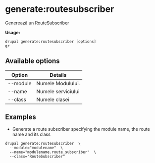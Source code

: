 # generate:routesubscriber
Generează un RouteSubscriber

**Usage:**
```
drupal generate:routesubscriber [options]
gr
```

## Available options
Option | Details
-------|-------------
--module | Numele Modulului.
--name | Numele serviciului
--class | Numele clasei

## Examples
* Generate a route subscriber specifying the module name, the route name and its class
```
drupal generate:routesubscriber  \
  --module="modulename"  \
  --name="modulename.route_subscriber"  \
  --class="RouteSubscriber"
```
